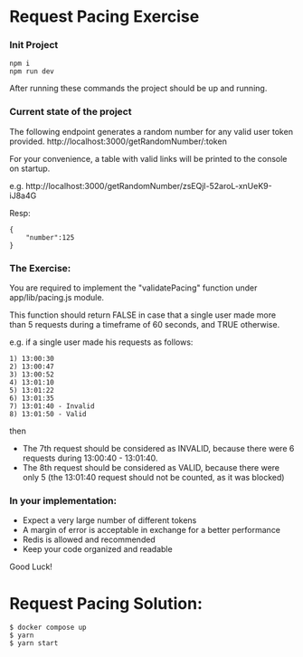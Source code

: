 # Request Pacing Exercise

### Init Project
```
npm i
npm run dev
```
After running these commands the project should be up and running.

### Current state of the project

The following endpoint generates a random number for any valid user token provided.
http://localhost:3000/getRandomNumber/:token

For your convenience, a table with valid links will be printed to the console on startup.

e.g.
http://localhost:3000/getRandomNumber/zsEQjl-52aroL-xnUeK9-iJ8a4G

Resp:
```
{
    "number":125
}
```


### The Exercise:
You are required to implement the "validatePacing" function under app/lib/pacing.js module.

This function should return FALSE in case that a single user made more than 5 requests during a timeframe of 60 seconds, and TRUE otherwise.

e.g. if a single user made his requests as follows:

```
1) 13:00:30 
2) 13:00:47  
3) 13:00:52  
4) 13:01:10  
5) 13:01:22  
6) 13:01:35  
7) 13:01:40 - Invalid  
8) 13:01:50 - Valid
```
then 
- The 7th request should be considered as INVALID, because there were 6 requests during 13:00:40 - 13:01:40.
- The 8th request should be considered as VALID, because there were only 5 (the 13:01:40 request should not be counted, as it was blocked) 

### In your implementation:
- Expect a very large number of different tokens 
- A margin of error is acceptable in exchange for a better performance
- Redis is allowed and recommended
- Keep your code organized and readable


Good Luck!


# Request Pacing Solution:  
    
    $ docker compose up
    $ yarn
    $ yarn start